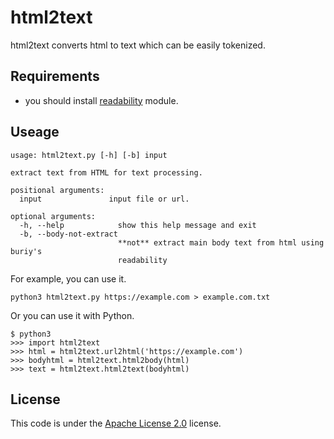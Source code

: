 # html2text
html2text converts html to text which can be easily tokenized.

## Requirements
- you should install [readability](https://github.com/buriy/python-readability) module.

## Useage
```
usage: html2text.py [-h] [-b] input

extract text from HTML for text processing.

positional arguments:
  input               input file or url.

optional arguments:
  -h, --help            show this help message and exit
  -b, --body-not-extract
                        **not** extract main body text from html using buriy's
                        readability
```

For example, you can use it.

```
python3 html2text.py https://example.com > example.com.txt
```

Or you can use it with Python.

```
$ python3
>>> import html2text
>>> html = html2text.url2html('https://example.com')
>>> bodyhtml = html2text.html2body(html)
>>> text = html2text.html2text(bodyhtml)
```

## License
This code is under the [Apache License 2.0](http://www.apache.org/licenses/LICENSE-2.0) license.
